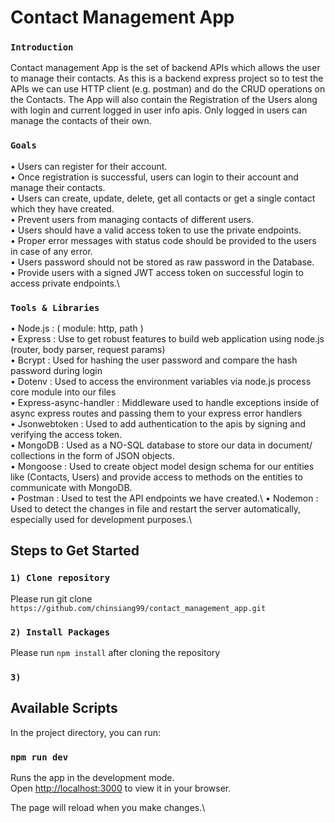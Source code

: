 # Contact Management App

### `Introduction`
Contact management App is the set of backend APIs which allows the user to manage their contacts. As this is a backend express project so to test the APIs we can use HTTP client (e.g. postman) and do the CRUD operations on the Contacts. The App will also contain the Registration of the Users along with login and current logged in user info apis. Only logged in users can manage the contacts of their own.

### `Goals`

• Users can register for their account.\
• Once registration is successful, users can login to their account and manage their contacts.\
• Users can create, update, delete, get all contacts or get a single contact which they have created.\
• Prevent users from managing contacts of different users.\
• Users should have a valid access token to use the private endpoints.\
• Proper error messages with status code should be provided to the users in case of any error.\
• Users password should not be stored as raw password in the Database.\
• Provide users with a signed JWT access token on successful login to access private endpoints.\

### `Tools & Libraries`

• Node.js : ( module: http, path )\
• Express : Use to get robust features to build web application using node.js (router, body parser, request params)\
• Bcrypt : Used for hashing the user password and compare the hash password during login\
• Dotenv : Used to access the environment variables via node.js process core module into our files\
• Express-async-handler : Middleware used to handle exceptions inside of
async express routes and passing them to your express error handlers\
• Jsonwebtoken : Used to add authentication to the apis by signing and verifying the access token.\
• MongoDB : Used as a NO-SQL database to store our data in document/
collections in the form of JSON objects.\
• Mongoose : Used to create object model design schema for our entities like (Contacts, Users) and provide access to methods on the entities to
communicate with MongoDB.\
• Postman : Used to test the API endpoints we have created.\ 
• Nodemon : Used to detect the changes in file and restart the server
automatically, especially used for development purposes.\

## Steps to Get Started

### `1) Clone repository`

Please run git clone `https://github.com/chinsiang99/contact_management_app.git`

### `2) Install Packages`

Please run `npm install` after cloning the repository

### `3) `

## Available Scripts

In the project directory, you can run:

### `npm run dev`

Runs the app in the development mode.\
Open [http://localhost:3000](http://localhost:3000) to view it in your browser.

The page will reload when you make changes.\